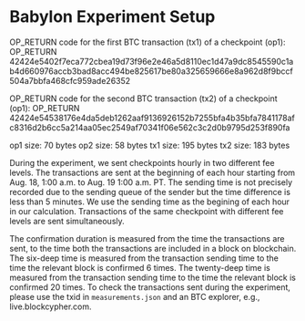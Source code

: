 Babylon Experiment Setup
===

OP_RETURN code for the first BTC transaction (tx1) of a checkpoint (op1): OP_RETURN 42424e5402f7eca772cbea19d73f96e2e46a5d8110ec1d47a9dc8545590c1ab4d660976accb3bad8acc494be825617be80a325659666e8a962d8f9bccf504a7bbfa468cfc959ade26352 

OP_RETURN code for the second BTC transaction (tx2) of a checkpoint (op1): OP_RETURN 42424e54538176e4da5deb1262aaf9136926152b7255bfa4b35bfa7841178afc8316d2b6cc5a214aa05ec2549af70341f06e562c3c2d0b9795d253f890fa

op1 size: 70 bytes
op2 size: 58 bytes
tx1 size: 195 bytes
tx2 size: 183 bytes

During the experiment, we sent checkpoints hourly in two different fee levels.
The transactions are sent at the beginning of each hour starting from Aug. 18, 1:00 a.m. to Aug. 19 1:00 a.m. PT.
The sending time is not precisely recorded due to the sending queue of the sender but the time difference is less than 5 minutes.
We use the sending time as the begining of each hour in our calculation.
Transactions of the same checkpoint with different fee levels are sent simultaneously.

The confirmation duration is measured from the time the transactions are sent, to the time both the transactions are included in a block on blockchain.
The six-deep time is measured from the transaction sending time to the time the relevant block is confirmed 6 times.
The twenty-deep time is measured from the transaction sending time to the time the relevant block is confirmed 20 times.
To check the transactions sent during the experiment, please use the txid in `measurements.json` and an BTC explorer, e.g., live.blockcypher.com.
